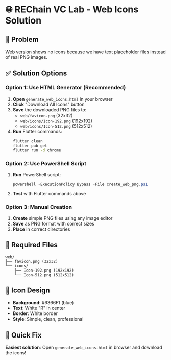 # 🌐 REChain VC Lab - Web Icons Solution

## 🚨 Problem
Web version shows no icons because we have text placeholder files instead of real PNG images.

## ✅ Solution Options

### Option 1: Use HTML Generator (Recommended)
1. **Open** `generate_web_icons.html` in your browser
2. **Click** "Download All Icons" button
3. **Save** the downloaded PNG files to:
   - `web/favicon.png` (32x32)
   - `web/icons/Icon-192.png` (192x192) 
   - `web/icons/Icon-512.png` (512x512)
4. **Run** Flutter commands:
   ```bash
   flutter clean
   flutter pub get
   flutter run -d chrome
   ```

### Option 2: Use PowerShell Script
1. **Run** PowerShell script:
   ```powershell
   powershell -ExecutionPolicy Bypass -File create_web_png.ps1
   ```
2. **Test** with Flutter commands above

### Option 3: Manual Creation
1. **Create** simple PNG files using any image editor
2. **Save** as PNG format with correct sizes
3. **Place** in correct directories

## 📁 Required Files
```
web/
├── favicon.png (32x32)
└── icons/
    ├── Icon-192.png (192x192)
    └── Icon-512.png (512x512)
```

## 🎨 Icon Design
- **Background**: #6366F1 (blue)
- **Text**: White "R" in center
- **Border**: White border
- **Style**: Simple, clean, professional

## 🚀 Quick Fix
**Easiest solution**: Open `generate_web_icons.html` in browser and download the icons!
